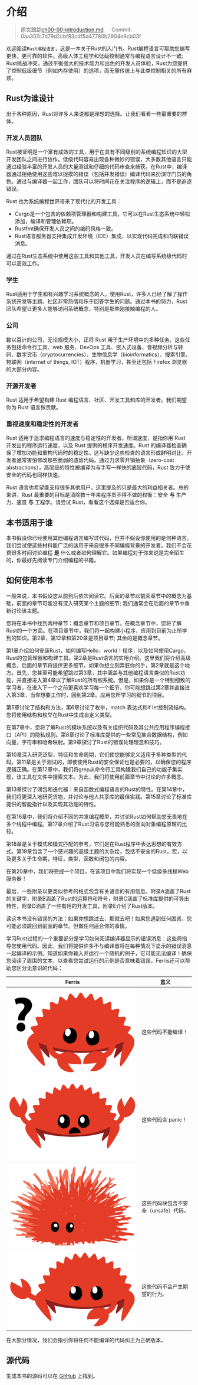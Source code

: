 # 介绍

> 原文跟踪[ch00-00-introduction.md](https://github.com/rust-lang/book/blob/master/src/ch00-00-introduction.md) &emsp; Commit: 0aa307c7d79d2cbf83cdf5d47780b2904e9cb03f

欢迎阅读`Rust编程语言`，这是一本关于Rust的入门书。Rust编程语言可帮助您编写更快，更可靠的软件。高级人体工程学和低级控制通常与编程语言设计不一致; Rust挑战冲突。通过平衡强大的技术能力和出色的开发人员体验，Rust为您提供了控制低级细节（例如内存使用）的选项，而无需传统上与此类控制相关的所有麻烦。

## Rust为谁设计

出于各种原因，Rust对许多人来说都是理想的选择。让我们看看一些最重要的群体。

### 开发人员团队

Rust被证明是一个富有成效的工具，用于在具有不同级别的系统编程知识的大型开发团队之间进行协作。低级代码容易出现各种微妙的错误，大多数其他语言只能通过经验丰富的开发人员的大量测试和仔细的代码审查来捕获。在Rust中，编译器通过拒绝使用这些难以捉摸的错误（包括并发错误）编译代码来扮演守门员的角色。通过与编译器一起工作，团队可以将时间花在关注程序的逻辑上，而不是追逐错误。

Rust 也为系统编程世界带来了现代化的开发工具：

* Cargo是一个包含的依赖项管理器和构建工具，它可以在Rust生态系统中轻松添加，编译和管理依赖项。
* Rustfmt确保开发人员之间的编码风格一致。
* Rust语言服务器支持集成开发环境（IDE）集成，以实现代码完成和内联错误消息。

通过在Rust生态系统中使用这些工具和其他工具，开发人员在编写系统级代码时可以高效工作。

### 学生

Rust适用于学生和有兴趣学习系统概念的人。使用Rust，许多人已经了解了操作系统开发等主题。社区非常热情和乐于回答学生的问题。通过本书的努力，Rust团队希望让更多人能够访问系统概念，特别是那些刚接触编程的人。

### 公司

数以百计的公司，无论规模大小，正将 Rust 用于生产环境中的多种任务。这些任务包括命令行工具、web 服务、DevOps 工具、嵌入式设备、音视频分析与转码、数字货币（cryptocurrencies）、生物信息学（bioinformatics）、搜索引擎、物联网（internet of things, IOT）程序、机器学习，甚至还包括 Firefox 浏览器的大部分内容。

### 开源开发者

Rust 适用于希望构建 Rust 编程语言、社区、开发工具和库的开发者。我们期望你为 Rust 语言做贡献。

### 重视速度和稳定性的开发者

Rust 适用于追求编程语言的速度与稳定性的开发者。所谓速度，是指你用 Rust 开发出的程序运行速度，以及 Rust 提供的程序开发速度。Rust 的编译器检查确保了增加功能和重构代码时的稳定性。这与缺少这些检查的语言形成鲜明对比，开发者通常害怕修改那些脆弱的遗留代码。通过力求零开销抽象（zero-cost abstractions），高层级的特性被编译为与手写一样快的底层代码，Rust 致力于使安全的代码也同样快速。

Rust 语言也希望能支持很多其他用户，这里提及的只是最大的利益相关者。总的来讲，Rust 最重要的目标是消除数十年来程序员不得不做的权衡：安全 **与** 生产力、速度 **与** 工程学。请尝试 Rust，看看这个选择是否适合你。

## 本书适用于谁

本书假设你已经使用其他编程语言编写过代码，但并不假设你使用的是何种语言。我们尝试使这些材料能广泛的适用于来自很多不同编程背景的开发者。我们不会花费很多时间讨论编程 **是** 什么或者如何理解它。如果编程对于你来说是完全陌生的，你最好先阅读专门介绍编程的书籍。

## 如何使用本书

一般来说，本书假设您从前到后依次阅读它。后面的章节以前面章节中的概念为基础，前面的章节可能没有深入研究某个主题的细节; 我们通常会在后面的章节中重新讨论该主题。

您将在本书中找到两种章节：概念章节和项目章节。在概念章节中，您将了解Rust的一个方面。在项目章节中，我们将一起构建小程序，应用到目前为止所学到的知识。第2章，第12章和第20章是项目章节; 其余的是概念章节。

第1章介绍如何安装Rust，如何编写Hello，world！程序，以及如何使用Cargo，Rust的包管理器和构建工具。第2章是Rust语言的实用介绍。这里我们将介绍高级概念，后面的章节将提供更多细节。如果你想立刻弄脏你的手，第2章就是这个地方。首先，您甚至可能希望跳过第3章，其中涵盖与其他编程语言类似的Rust功能，并直接进入第4章以了解Rust的所有权系统。但是，如果你是一个特别细致的学习者，在进入下一个之前更喜欢学习每一个细节，你可能想跳过第2章并直接进入第3章，当你想要工作时，回到第2章。应用您所学习的细节的项目。

第5章讨论了结构和方法，第6章讨论了枚举，match 表达式和if let控制流结构。您将使用结构和枚举在Rust中生成自定义类型。

在第7章中，您将了解Rust的模块系统以及有关组织代码及其公共应用程序编程接口（API）的隐私规则。第8章讨论了标准库提供的一些常见集合数据结构，例如向量，字符串和哈希映射。第9章探讨了Rust的错误处理理念和技巧。

第10章深入研究泛型，特征和生命周期，它们使您能够定义适用于多种类型的代码。第11章是关于测试的，即使使用Rust的安全保证也是必要的，以确保您的程序逻辑正确。在第12章中，我们将grep从命令行工具构建我们自己的功能子集实现，该工具在文件中搜索文本。为此，我们将使用前面章节中讨论的许多概念。

第13章探讨了闭包和迭代器：来自函数式编程语言的Rust的特性。在第14章中，我们将更深入地研究货物，并讨论与他人共享库的最佳实践。第15章讨论了标准库提供的智能指针以及实现其功能的特性。

在第16章中，我们将介绍不同的并发编程模型，并讨论Rust如何帮助您无畏地在多个线程中编程。第17章介绍了Rust习语与您可能熟悉的面向对象编程原理的比较。

第18章是关于模式和模式匹配的参考，它们是在Rust程序中表达思想的有效方式。第19章包含了一个感兴趣的高级主题的大杂烩，包括不安全的Rust，宏，以及更多关于生命期，特征，类型，函数和闭包的内容。

在第20章中，我们将完成一个项目，在该项目中我们将实现一个低级多线程Web服务器！

最后，一些附录以更类似参考的格式包含有关语言的有用信息。附录A涵盖了Rust的关键字，附录B涵盖了Rust的运算符和符号，附录C涵盖了标准库提供的可导出特性，附录D涵盖了一些有用的开发工具，附录E介绍了Rust版本。

读这本书没有错误的方法：如果你想跳过去，那就去吧！如果您遇到任何困惑，您可能必须跳回到前面的章节。但做任何适合你的事情。

学习Rust过程的一个重要部分是学习如何阅读编译器显示的错误消息：这些将指导您使用代码。因此，我们将提供许多不与编译器将在每种情况下显示的错误消息一起编译的示例。知道如果你输入并运行一个随机的例子，它可能无法编译！确保您阅读了周围的文本，以查看您尝试运行的示例是否意味着错误。Ferris还可以帮助您区分无意识的代码：

<span id="ferris"></span>

| Ferris                                                                 | 意义                                          |
|------------------------------------------------------------------------|--------------------------------------------------|
| <img src="img/ferris/does_not_compile.svg" class="ferris-explain">     | 这些代码不能编译！                      |
| <img src="img/ferris/panics.svg" class="ferris-explain">               | 这些代码会 panic！                                |
| <img src="img/ferris/unsafe.svg" class="ferris-explain">               | 这些代码块包含不安全（unsafe）代码。            |
| <img src="img/ferris/not_desired_behavior.svg" class="ferris-explain"> | 这些代码不会产生期望的行为。 |

在大部分情况，我们会指引你将任何不能编译的代码纠正为正确版本。

## 源代码

生成本书的源码可以在 [GitHub][book] 上找到。

[book]: https://github.com/rust-lang/book/tree/master/src
